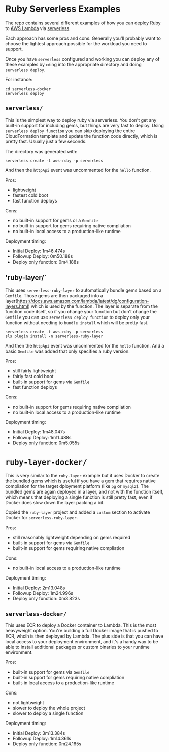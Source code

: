 # Ruby Serverless Examples

The repo contains several different examples of how you can deploy Ruby to
[AWS Lambda](https://aws.amazon.com/lambda/) via
[serverless](https://www.serverless.com/).

Each approach has some pros and cons. Generally you'll probably want to choose the lightest approach
possible for the workload you need to support.

Once you have `serverless` configured and working you can deploy any of these examples
by `cd`ing into the appropriate directory and doing `serverless deploy`.

For instance:
```
cd serverless-docker
serverless deploy
```

## `serverless/`

This is the simplest way to deploy ruby via serverless. You don't get any built-in support for including
gems, but things are very fast to deploy. Using `serverless deploy function` you can skip deploying the
entire CloudFormation template and update the function code directly, which is pretty fast. Usually just
a few seconds.

The directory was generated with:

```
serverless create -t aws-ruby -p serverless
```

And then the `httpApi` event was uncommented for the `hello` function.

Pros:
* lightweight
* fastest cold boot
* fast function deploys

Cons:
* no built-in support for gems or a `Gemfile`
* no built-in support for gems requiring native compliation
* no built-in local access to a production-like runtime

Deployment timing:
* Initial Deploy: 1m46.474s
* Followup Deploy: 0m50.188s
* Deploy only function: 0m4.188s

## 'ruby-layer/`

This uses `serverless-ruby-layer` to automatically bundle gems based on a `Gemfile`. Those gems
are then packaged into a layer(https://docs.aws.amazon.com/lambda/latest/dg/configuration-layers.html)
which is used by the function. The layer is separate from the function code itself, so if you change your
function but don't change the `Gemfile` you can use `serverless deploy function` to deploy only your function
without needing to `bundle install` which will be pretty fast.

```
serverless create -t aws-ruby -p serverless
sls plugin install -n serverless-ruby-layer
```

And then the `httpApi` event was uncommented for the `hello` function. And a basic `Gemfile` was
added that only specifies a ruby version.

Pros:
* still fairly lightweight
* fairly fast cold boot
* built-in support for gems via `Gemfile`
* fast function deploys

Cons:
* no built-in support for gems requiring native compliation
* no built-in local access to a production-like runtime

Deployment timing:
* Initial Deploy: 1m48.047s
* Followup Deploy: 1m11.488s
* Deploy only function: 0m5.055s

# `ruby-layer-docker/`

This is very similar to the `ruby-layer` example but it uses Docker to create the bundled gems which is
useful if you have a gem that requires native compliation for the target dployment platform (like `pg`
or `mysql2`). The bundled gems are again deployed in a layer, and not with the function itself, which means
that deploying a single function is still pretty fast, even if Docker does slow down the layer packing a bit.

Copied the `ruby-layer` project and added a `custom` section to activate Docker for `serverless-ruby-layer`.

Pros:
* still reasonably lightweight depending on gems required
* built-in support for gems via `Gemfile`
* built-in support for gems requiring native compliation

Cons:
* no built-in local access to a production-like runtime



Deployment timing:
* Initial Deploy: 2m13.048s
* Followup Deploy: 1m24.996s
* Deploy only function: 0m3.823s

## `serverless-docker/`

This uses ECR to deploy a Docker container to Lambda. This is the most heavyweight option. You're building
a full Docker image that is pushed to ECR, whcih is then deployed by Lambda. The plus side is that you can
have local access to your deployment environment, and it's a handy way to be able to install additional
packages or custom binaries to your runtime environment.

Pros:
* built-in support for gems via `Gemfile`
* built-in support for gems requiring native compliation
* built-in local access to a production-like runtime

Cons:
* not lightweight
* slower to deploy the whole project
* slower to deploy a single function

Deployment timing:
* Initial Deploy: 3m13.384s
* Followup Deploy: 1m14.361s
* Deploy only function: 0m24.165s

